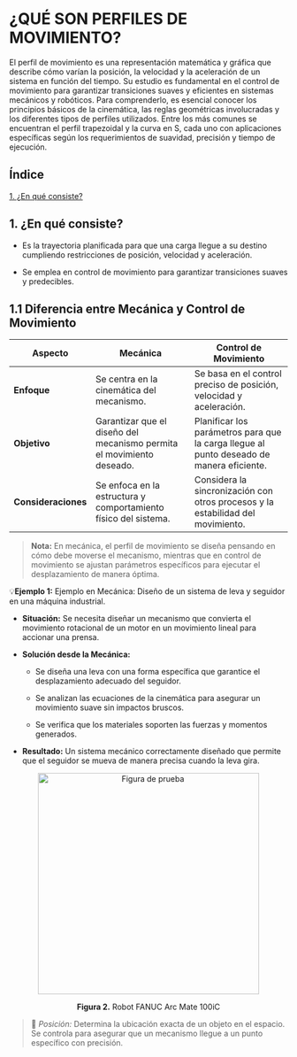 # ¿QUÉ SON PERFILES DE MOVIMIENTO?

El perfil de movimiento es una representación matemática y gráfica que describe cómo varían la posición, la velocidad y la aceleración de un sistema en función del tiempo. Su estudio es fundamental en el control de movimiento para garantizar transiciones suaves y eficientes en sistemas mecánicos y robóticos. Para comprenderlo, es esencial conocer los principios básicos de la cinemática, las reglas geométricas involucradas y los diferentes tipos de perfiles utilizados. Entre los más comunes se encuentran el perfil trapezoidal y la curva en S, cada uno con aplicaciones específicas según los requerimientos de suavidad, precisión y tiempo de ejecución.

## Índice

[1. ¿En qué consiste?](#1-en-qué-consiste)

## 1. ¿En qué consiste?

- Es la trayectoria planificada para que una carga llegue a su destino cumpliendo restricciones de posición, velocidad y aceleración.

- Se emplea en control de movimiento para garantizar transiciones suaves y predecibles.

## 1.1 Diferencia entre Mecánica y Control de Movimiento

<div align="center">

| Aspecto          | Mecánica | Control de Movimiento |
|-----------------|----------|----------------------|
| **Enfoque**     | Se centra en la cinemática del mecanismo. | Se basa en el control preciso de posición, velocidad y aceleración. |
| **Objetivo**    | Garantizar que el diseño del mecanismo permita el movimiento deseado. | Planificar los parámetros para que la carga llegue al punto deseado de manera eficiente. |
| **Consideraciones** | Se enfoca en la estructura y comportamiento físico del sistema. | Considera la sincronización con otros procesos y la estabilidad del movimiento. |

</div>

> **Nota:** En mecánica, el perfil de movimiento se diseña pensando en cómo debe moverse el mecanismo, mientras que en control de movimiento se ajustan parámetros específicos para ejecutar el desplazamiento de manera óptima.

💡**Ejemplo 1:** Ejemplo en Mecánica: Diseño de un sistema de leva y seguidor en una máquina industrial.

- **Situación:** Se necesita diseñar un mecanismo que convierta el movimiento rotacional de un motor en un movimiento lineal para accionar una prensa.

- **Solución desde la Mecánica:**

    - Se diseña una leva con una forma específica que garantice el desplazamiento adecuado del seguidor.
  
    - Se analizan las ecuaciones de la cinemática para asegurar un movimiento suave sin impactos bruscos.
      
    - Se verifica que los materiales soporten las fuerzas y momentos generados.

- **Resultado:** Un sistema mecánico correctamente diseñado que permite que el seguidor se mueva de manera precisa cuando la leva gira.

<div align="center">
  <img src="Imágenes/Clase%20%232/Robot FANUC Arc Mate 100iC.png" alt="Figura de prueba" width="400">
  <p><b>Figura 2.</b> Robot FANUC Arc Mate 100iC</p>
</div>

>🔑 *Posición:* Determina la ubicación exacta de un objeto en el espacio. Se controla para asegurar que un mecanismo llegue a un punto específico con precisión.
